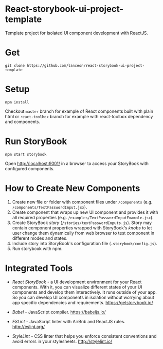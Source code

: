 # React-storybook-ui-project-template #

Template project for isolated UI component development with ReactJS.

# Get #

```
git clone https://github.com/lanceon/react-storybook-ui-project-template
```

# Setup #

```
npm install
```

Checkout `master` branch for example of React components built with plain html or `react-toolbox` branch for example with react-toolbox dependency and components.

# Run StoryBook #

```
npm start storybook
```

Open [http://localhost:9001/](http://localhost:9001/) in a browser to access your StoryBook with configured components.

# How to Create New Components #

1. Create new file or folder with component files under `/components` (e.g. `/components/TextPasswordInput.jsx`).
2. Create component that wraps up new UI component and provides it with all required properties (e.g. `/examples/TextPasswordInputExample.jsx`).
3. Create StoryBook _story_ (`/stories/textPasswordInputs.js`). Story may contain component properties wrapped with StoryBook's _knobs_ to let user change them dynamically from web browser to test component in different modes and states.
4. Include story into StoryBook's configuration file (`.storybook/config.js`).
5. Run storybook with npm.

# Integrated Tools #

* _React StoryBook_ - a UI development environment for your React components. With it, you can visualize different states of your UI components and develop them interactively. It runs outside of your app. So you can develop UI components in isolation without worrying about app specific dependencies and requirements.
  https://getstorybook.io/

* _Babel_ - JavaScript compiler.
  https://babeljs.io/

* _ESLint_ - JavaScript linter with AirBnb and ReactJS rules.
  http://eslint.org/

* _StyleLint_ - CSS linter that helps you enforce consistent conventions and avoid errors in your stylesheets.
  http://stylelint.io/

